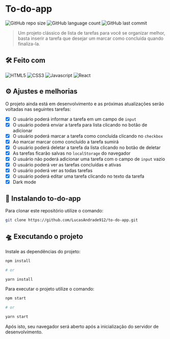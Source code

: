 # To-do-app

![GitHub repo size](https://img.shields.io/github/repo-size/LucasAndrade912/to-do-app?style=for-the-badge)
![GitHub language count](https://img.shields.io/github/languages/count/LucasAndrade912/to-do-app?style=for-the-badge)
![GitHub last commit](https://img.shields.io/github/last-commit/LucasAndrade912/to-do-app?style=for-the-badge)

> Um projeto clássico de lista de tarefas para você se organizar melhor, basta inserir a tarefa que desejar um marcar como concluída quando finaliza-la.

## 🛠 Feito com

![HTML5](https://img.shields.io/badge/HTML5-E34F26?style=for-the-badge&logo=html5&logoColor=white)
![CSS3](https://img.shields.io/badge/CSS3-1572B6?style=for-the-badge&logo=css3&logoColor=white)
![Javascript](https://img.shields.io/badge/JavaScript-323330?style=for-the-badge&logo=javascript&logoColor=F7DF1E)
![React](https://img.shields.io/badge/React-20232A?style=for-the-badge&logo=react&logoColor=61DAFB)

## ⚙️ Ajustes e melhorias

O projeto ainda está em desenvolvimento e as próximas atualizações serão voltadas nas seguintes tarefas:

- [x]  O usuário poderá informar a tarefa em um campo de `input`
- [x]  O usuário poderá enviar a tarefa para lista clicando no botão de adicionar
- [x]  O usuário poderá marcar a tarefa como concluída clicando no `checkbox`
- [x]  Ao marcar marcar como concluído a tarefa sumirá
- [x]  O usuário poderá deletar a tarefa da lista clicando no botão de deletar
- [x]  As tarefas ficarão salvas no `localStorage` do navegador
- [x]  O usuário não poderá adicionar uma tarefa com o campo de `input` vazio
- [x]  O usuário poderá ver as tarefas concluídas e ativas
- [x]  O usuário poderá ver as todas tarefas
- [x]  O usuário poderá editar uma tarefa clicando no texto da tarefa
- [x]  Dark mode

## 🚀 Instalando to-do-app

Para clonar este repositório utilize o comando:

```bash
git clone https://github.com/LucasAndrade912/to-do-app.git
```

## 🛸 Executando o projeto

Instale as dependências do projeto:

```bash
npm install

# or

yarn install
```

Para executar o projeto utilize o comando:

```bash
npm start

# or

yarn start
```

Após isto, seu navegador será aberto após a inicialização do servidor de desenvolvimento.
